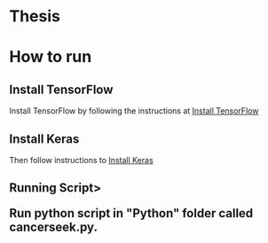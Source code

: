 # Thesis

<h1>How to run</h1>
<h2>Install TensorFlow</h2>
<p>Install TensorFlow by following the instructions at <a href="https://www.tensorflow.org/install/">Install TensorFlow</a></p>
<h2> Install Keras</h2>
<p>Then follow instructions to <a href="https://keras.io/#installation">Install Keras</a></p>
<h2>Running Script>
 <p>Run python script in "Python" folder called cancerseek.py.</p>
